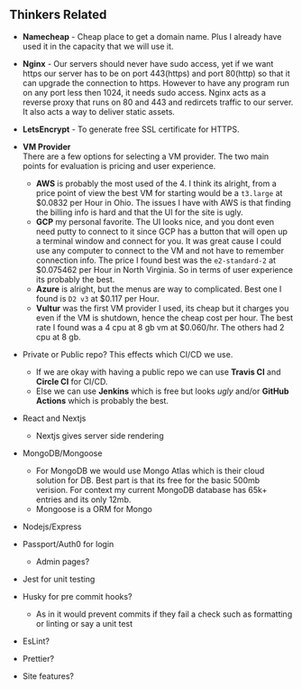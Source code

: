 ## Thinkers Related

- **Namecheap** - Cheap place to get a domain name. Plus I already have used it in the capacity that we will use it.
- **Nginx** - Our servers should never have sudo access, yet if we want https our server has to be on port 443(https) and port 80(http) so that it can upgrade the connection to https. However to have any program run on any port less then 1024, it needs sudo access. Nginx acts as a reverse proxy that runs on 80 and 443 and redircets traffic to our server. It also acts a way to deliver static assets. 
- **LetsEncrypt** - To generate free SSL certificate for HTTPS.
- **VM Provider**  
There are a few options for selecting a VM provider. The two main points for evaluation is pricing and user experience.
    - **AWS** is probably the most used of the 4. I think its alright, from a price point of view the best VM for starting would be a `t3.large` at $0.0832 per Hour in Ohio. The issues I have with AWS is that finding the billing info is hard and that the UI for the site is ugly.
    - **GCP** my personal favorite. The UI looks nice, and you dont even need putty to connect to it since GCP has a button that will open up a terminal window and connect for you. It was great cause I could use any computer to connect to the VM and not have to remember connection info. The price I found best was the `e2-standard-2` at $0.075462 per Hour in North Virginia. So in terms of user experience its probably the best.
    - **Azure** is alright, but the menus are way to complicated. Best one I found is `D2 v3` at $0.117 per Hour.
    - **Vultur** was the first VM provider I used, its cheap but it charges you even if the VM is shutdown, hence the cheap cost per hour. The best rate I found was a 4 cpu at 8 gb vm at $0.060/hr. The others had 2 cpu at 8 gb.

- Private or Public repo? This effects which CI/CD we use.
    - If we are okay with having a public repo we can use **Travis CI** and **Circle CI** for CI/CD. 
    - Else we can use **Jenkins** which is free but looks *ugly* and/or **GitHub Actions** which is probably the best.

- React and Nextjs
    - Nextjs gives server side rendering
- MongoDB/Mongoose
    - For MongoDB we would use Mongo Atlas which is their cloud solution for DB. Best part is that its free for the basic 500mb verision. For context my current MongoDB database has 65k+ entries and its only 12mb.
    - Mongoose is a ORM for Mongo
- Nodejs/Express
- Passport/Auth0 for login
    - Admin pages?
- Jest for unit testing
- Husky for pre commit hooks? 
    - As in it would prevent commits if they fail a check such as formatting or linting or say a unit test
- EsLint?
- Prettier?
- Site features?